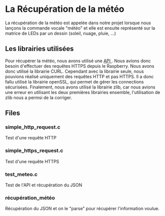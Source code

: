
# **La Récupération de la météo**
La récupération de la météo est appelée dans notre projet lorsque nous lançons la commande vocale "météo" et elle est ensuite représenté sur la matrice de LEDs par un dessin (soleil, nuage, pluie, ...)

## Les librairies utilisées

Pour récupérer la météo, nous avons utilisé une [API
](https://openweathermap.org/api). Nous avions donc besoin d'effectuer des requêtes HTTPS depuis le Raspberry. Nous avons donc utilisé la librairie CURL. Cependant avec la librairie seule, nous pouvions réalisé uniquement des requêtes HTTP et pas HTTPS.
Il a donc fallu utilisé la librairie openSSL, qui permet de gérer les connections sécurisées. Finalement, nous avons utilisé la librairie zlib, car nous avions une erreur en utilisant les deux premières librairies ensemble, l'utilisation de zlib nous a permsi de la corriger.

## Files

### simple_http_request.c

Test d'une requête HTTP

### simple_https_request.c

Test d'une requête HTTPS

### test_meteo.c

Test de l'API et récupération du JSON

### récupération_météo

Récupération du JSON et on le "parse" pour récupérer l'information voulue.

